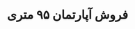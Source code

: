 ---
id: 2
title: "فروش آپارتمان ۹۵ متری"
description: "فروش آپارتمان"
price: 9000000000
pics: [{url: '/3.jpg' }, {url: '/4.jpg'}]
---